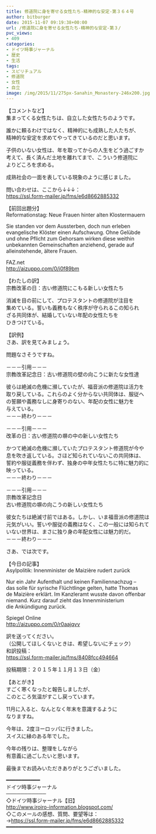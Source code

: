 ```yaml
---
title: 修道院に身を寄せる女性たち-精神的な安定-第３６４号
author: bitburger
date: 2015-11-07 09:19:38+00:00
url: /修道院に身を寄せる女性たち-精神的な安定-第３/
pvc_views:
- 409
categories:
- ドイツ時事ジャーナル
- 歴史
- 生活
tags:
- スピリチュアル
- 修道院
- 女性
- 自立
image: /img/2015/11/275px-Sanahin_Monastery-246x200.jpg
---
```

【コメントなど】  
集まってくる女性たちは、自立した女性たちのようです。  
  
誰かに頼るわけではなく、精神的にも成熟した人たちが、  
精神的な安定を求めてやってきているのだと思います。  
  
子供のいない女性は、年を取ってからの人生をどう過ごすか  
考えて、長く済んだ土地を離れてまで、こういう修道院に  
よりどころを求める。  
  
成熟社会の一面を表している現象のように感じました。  
  
  
問い合わせは、ここから↓↓↓：  
<https://ssl.form-mailer.jp/fms/e6d8662885332>  
  
  
【前回出題分】  
Reformationstag: Neue Frauen hinter alten Klostermauern  
  
Sie standen vor dem Aussterben, doch nun erleben  
evangelische Klöster einen Aufschwung. Ohne Gelübde  
und ohne Pflicht zum Gehorsam wirken diese weithin  
unbekannten Gemeinschaften anziehend, gerade auf  
alleinstehende, ältere Frauen.  
  
FAZ.net  
<http://aizuppo.com/0/i0f89bm>  
  
【わたしの訳】  
宗教改革の日：古い修道院にこもる新しい女性たち  
  
消滅を目の前にして、プロテスタントの修道院が注目を  
集めている。誓いも義務もなく秩序が守られるこの知られ  
ざる共同体が、結婚していない年配の女性たちを  
ひきつけている。  
  
  
【訳例】  
さあ、訳を見てみましょう。  
  
問題なさそうですね。  
  
－－－引用－－－  
宗教改革記念日：古い修道院の壁の向こうに新たな女性達  
  
彼らは絶滅の危機に瀕していたが、福音派の修道院は活力を  
取り戻している。これらのよく分からない共同体は、服従へ  
の誓願や義務なしに身寄りのない、年配の女性に魅力を  
与えている。  
－－－終わり－－－  
  
  
－－－引用－－－  
改革の日：古い修道院の塀の中の新しい女性たち  
  
かつて絶滅の危機に瀕していたプロテスタント修道院が今や  
息を吹き返している。さほど知られていないこの共同体は、  
誓約や服従義務を伴わず、独身の中年女性たちに特に魅力的に  
映っている。  
－－－終わり－－－  
  
  
－－－引用－－－  
宗教改革記念日  
古い修道院の塀の向こうの新しい女性たち  
  
彼女たちは絶滅寸前ではある。しかし、いま福音派の修道院は  
元気がいい。誓いや服従の義務はなく、この一般には知られて  
いない世界は、まさに独り身の年配女性には魅力的だ。  
－－－終わり－－－  
  
  
さあ、では次です。  
  
【今日の記事】  
Asylpolitik: Innenminister de Maizière rudert zurück  
  
Nur ein Jahr Aufenthalt und keinen Familiennachzug &#8211;  
das solle für syrische Flüchtlinge gelten, hatte Thomas  
de Maizière erklärt. Im Kanzleramt wusste davon offenbar  
niemand. Kurz darauf zieht das Innenministerium  
die Ankündigung zurück.  
  
Spiegel Online  
<http://aizuppo.com/0/r0aajqvv>  
  
訳を送ってください。  
（公開してほしくないときは、希望しないにチェック）  
和訳投稿：  
 <https://ssl.form-mailer.jp/fms/8408fcc494664>  
  
投稿期限：２０１５年１１月１３日（金）  
  
【あとがき】  
すごく寒くなったと報告しましたが、  
このところ気温がすこし戻っています。  
  
11月に入ると、なんとなく年末を意識するように  
なりますね。  
  
今年は、2度ヨーロッパに行きました。  
スイスに縁のある年でした。  
  
今年の残りは、整理をしながら  
有意義に過ごしたいと思います。  
  
  
  
最後までお読みいただきありがとうございました。  
  
  
━━━━━━━━━━━  
ドイツ時事ジャーナル  
───────────  
◇ドイツ時事ジャーナル【旧】  
<http://www.iroiro-information.blogspot.com/>  
◇このメールの感想、質問、要望等は：  
-><https://ssl.form-mailer.jp/fms/e6d8662885332>  
━━━━━━━━━━━━━━━━━━━━━━━━━━━━